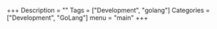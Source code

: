 +++ Description = "" Tags = ["Development", "golang"] Categories = ["Development", "GoLang"] menu = "main" +++
